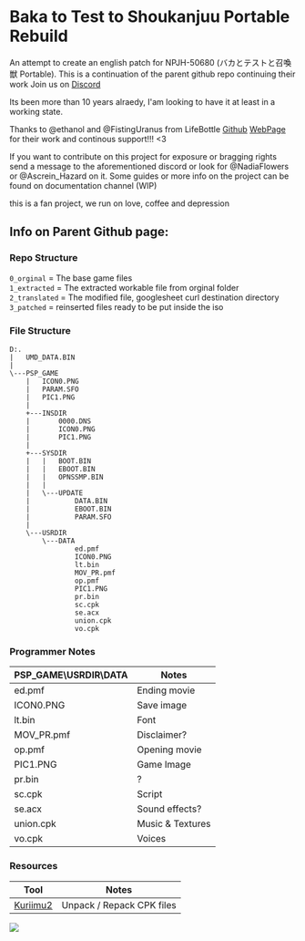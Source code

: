 # Baka to Test to Shoukanjuu Portable Rebuild
An attempt to create an english patch for NPJH-50680 (バカとテストと召喚獣 Portable). 
This is a continuation of the parent github repo continuing their work
Join us on [Discord](https://discord.gg/7epHFB43nw)

Its been more than 10 years alraedy, I'am looking to have it at least in a working state.

Thanks to @ethanol and @FistingUranus from LifeBottle [Github](https://github.com/lifebottle/)
[WebPage](https://www.lifebottle.org/#/) for their work and continous support!!! <3 

If you want to contribute on this project for exposure or bragging rights send a message
to the aforementioned discord or look for @NadiaFlowers or @Ascrein_Hazard on it.
Some guides or more info on the project can be found on documentation channel (WIP)

this is a fan project, we run on love, coffee and depression

## Info on Parent Github page:
 
### Repo Structure
`0_orginal` = The base game files  
`1_extracted` = The extracted workable file from orginal folder  
`2_translated` = The modified file, googlesheet curl destination directory  
`3_patched` = reinserted files ready to be put inside the iso  

### File Structure
```
D:.
|   UMD_DATA.BIN
|
\---PSP_GAME
    |   ICON0.PNG
    |   PARAM.SFO
    |   PIC1.PNG
    |
    +---INSDIR
    |       0000.DNS
    |       ICON0.PNG
    |       PIC1.PNG
    |
    +---SYSDIR
    |   |   BOOT.BIN
    |   |   EBOOT.BIN
    |   |   OPNSSMP.BIN
    |   |
    |   \---UPDATE
    |           DATA.BIN
    |           EBOOT.BIN
    |           PARAM.SFO
    |
    \---USRDIR
        \---DATA
                ed.pmf
                ICON0.PNG
                lt.bin
                MOV_PR.pmf
                op.pmf
                PIC1.PNG
                pr.bin
                sc.cpk
                se.acx
                union.cpk
                vo.cpk
```

### Programmer Notes

| PSP_GAME\USRDIR\DATA | Notes |
| -------------------- | ----- |
| ed.pmf | Ending movie |
| ICON0.PNG | Save image |
| lt.bin | Font |
| MOV_PR.pmf | Disclaimer? |
| op.pmf | Opening movie |
| PIC1.PNG | Game Image |
| pr.bin | ? |
| sc.cpk | Script |
| se.acx | Sound effects? |
| union.cpk | Music & Textures |
| vo.cpk | Voices |

### Resources
| Tool | Notes |
| ---- | ----- |
| [Kuriimu2](https://github.com/FanTranslatorsInternational/Kuriimu2) | Unpack / Repack CPK files |

![](docs/screenshots/kuriimu2.png)
